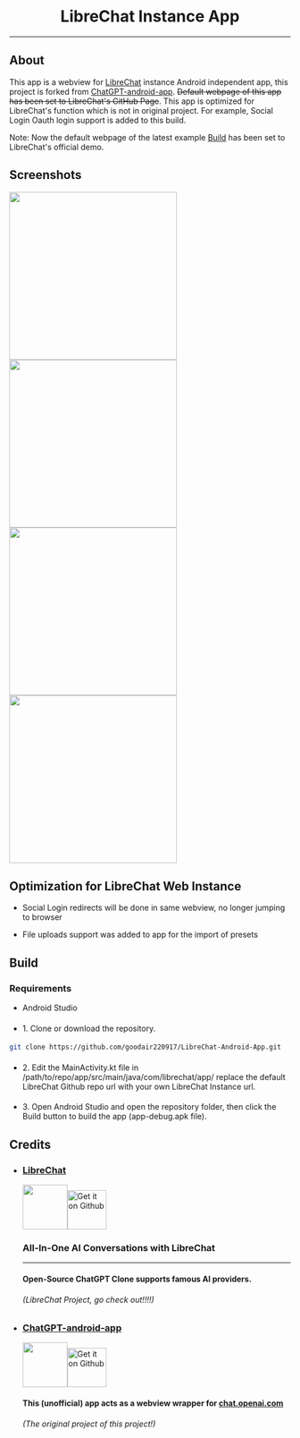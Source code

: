 
<h1 align="center">LibreChat Instance App</h1>

*******


## About

This app is a webview for [LibreChat](https://github.com/danny-avila/LibreChat) instance Android independent app, this project is forked from [ChatGPT-android-app](https://github.com/matthaigh27/ChatGPT-android-app). ~~Default webpage of this app has been set to LibreChat's GitHub Page~~. This app is optimized for LibreChat's function which is not in original project. For example, Social Login Oauth login support is added to this build.

Note: Now the default webpage of the latest example [Build](https://github.com/goodair220917/LibreChat-Android-App/releases/tag/demo) has been set to LibreChat's official demo.

## Screenshots

<div>
<img src="docs/assets/login_page.PNG" width=300><img src="docs/assets/register.PNG" width=300>
<img src="docs/assets/main.PNG" width=300><img src="docs/assets/sidebar.PNG" width=300>
</div>


## Optimization for LibreChat Web Instance

* Social Login redirects will be done in same webview, no longer jumping to browser

* File uploads support was added to app for the import of presets


## Build

<h3>Requirements</h3>

* Android Studio


* <h4 style="font-weight: normal;">1. Clone or download the repository.
```bash
git clone https://github.com/goodair220917/LibreChat-Android-App.git
```
* <h4 style="font-weight: normal;">2. Edit the MainActivity.kt file in /path/to/repo/app/src/main/java/com/librechat/app/ replace the default LibreChat Github repo url with your own LibreChat Instance url.</h4>
* <h4 style="font-weight: normal;">3. Open Android Studio and open the repository folder, then click the Build button to build the app (app-debug.apk file).
 </h4>




## Credits

 * <h3><u>LibreChat</u> </h3>
    <img src="docs/assets/LibreChat.svg" height="80"><a href="https://github.com/danny-avila/LibreChat"><img alt='Get it on Github' src='./docs/assets/badge_github.png' height='70px'/></a>
    
    <h3>All-In-One AI Conversations with LibreChat</h3>
    <hr>
    <h4>Open-Source ChatGPT Clone supports famous AI providers.</h4>
    <h6>(LibreChat Project, go check out!!!!)</h6>

 * <h3><u>ChatGPT-android-app</u></h3>
    <img src="docs/assets/matthaigh27.png" height="80"><a href="https://github.com/matthaigh27/ChatGPT-android-app"><img alt='Get it on Github' src='./docs/assets/badge_github.png' height='70px'/></a>
   <h4>This (unofficial) app acts as a webview wrapper for <a href="https://chat.openai.com">chat.openai.com</a></h4>
   <h6>(The original project of this project!)</h6>

